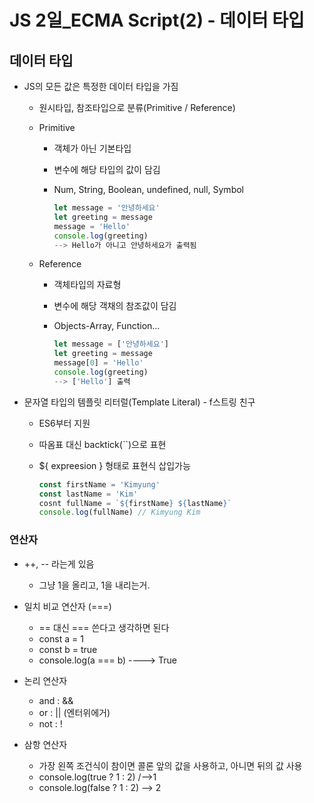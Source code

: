 # JS 2일_ECMA Script(2) - 데이터 타입

## 데이터 타입

- JS의 모든 값은 특정한 데이터 타입을 가짐

  - 원시타입, 참조타입으로 분류(Primitive / Reference)

  - Primitive

    - 객체가 아닌 기본타입

    - 변수에 해당 타입의 값이 담김

    - Num, String, Boolean, undefined, null, Symbol

      ```javascript
      let message = '안녕하세요'
      let greeting = message
      message = 'Hello'
      console.log(greeting)
      --> Hello가 아니고 안녕하세요가 출력됨
      ```

      

  - Reference

    - 객체타입의 자료형

    - 변수에 해당 객채의 참조값이 담김

    - Objects-Array, Function...

      ```javascript
      let message = ['안녕하세요']
      let greeting = message
      message[0] = 'Hello'
      console.log(greeting)
      --> ['Hello'] 출력
      ```

- 문자열 타입의 템플릿 리터럴(Template Literal) - f스트링 친구

  - ES6부터 지원

  - 따옴표 대신 backtick(``)으로 표현

  - ${ expreesion } 형태로 표현식 삽입가능

    ```javascript
    const firstName = 'Kimyung'
    const lastName = 'Kim'
    cosnt fullName = `${firstName} ${lastName}` 
    console.log(fullName) // Kimyung Kim
    ```

### 연산자

- ++, -- 라는게 있음
  - 그냥 1을 올리고, 1을 내리는거.
- 일치 비교 연산자 (===)
  - == 대신 === 쓴다고 생각하면 된다
  - const a = 1
  - const b = true
  - console.log(a === b) ----> True

- 논리 연산자
  - and : &&
  - or : || (엔터위에거)
  - not : !
- 삼항 연산자
  - 가장 왼쪽 조건식이 참이면 콜론 앞의 값을 사용하고, 아니면 뒤의 값 사용
  - console.log(true ? 1 : 2) /-->1
  - console.log(false ? 1 : 2) --> 2